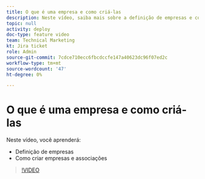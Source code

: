 ```yaml
---
title: O que é uma empresa e como criá-las
description: Neste vídeo, saiba mais sobre a definição de empresas e como criar empresas.
topic: null
activity: deploy
doc-type: feature video
team: Technical Marketing
kt: Jira ticket
role: Admin
source-git-commit: 7cdce710ecc6fbcdccfe147a40623dc96f07ed2c
workflow-type: tm+mt
source-wordcount: '47'
ht-degree: 0%

---
```


# O que é uma empresa e como criá-las

Neste vídeo, você aprenderá:

* Definição de empresas
* Como criar empresas e associações

>[!VIDEO](https://video.tv.adobe.com/v/335069/?quality=12)
